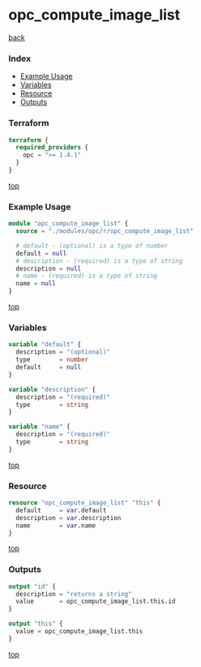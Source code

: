 # opc_compute_image_list

[back](../opc.md)

### Index

- [Example Usage](#example-usage)
- [Variables](#variables)
- [Resource](#resource)
- [Outputs](#outputs)

### Terraform

```terraform
terraform {
  required_providers {
    opc = ">= 1.4.1"
  }
}
```

[top](#index)

### Example Usage

```terraform
module "opc_compute_image_list" {
  source = "./modules/opc/r/opc_compute_image_list"

  # default - (optional) is a type of number
  default = null
  # description - (required) is a type of string
  description = null
  # name - (required) is a type of string
  name = null
}
```

[top](#index)

### Variables

```terraform
variable "default" {
  description = "(optional)"
  type        = number
  default     = null
}

variable "description" {
  description = "(required)"
  type        = string
}

variable "name" {
  description = "(required)"
  type        = string
}
```

[top](#index)

### Resource

```terraform
resource "opc_compute_image_list" "this" {
  default     = var.default
  description = var.description
  name        = var.name
}
```

[top](#index)

### Outputs

```terraform
output "id" {
  description = "returns a string"
  value       = opc_compute_image_list.this.id
}

output "this" {
  value = opc_compute_image_list.this
}
```

[top](#index)